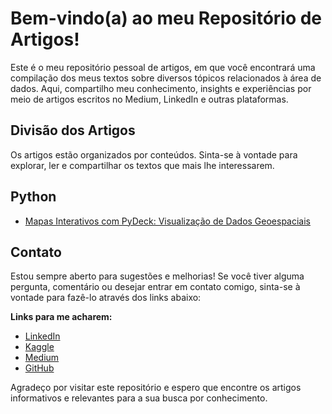 # Bem-vindo(a) ao meu Repositório de Artigos!
Este é o meu repositório pessoal de artigos, em que você encontrará uma compilação dos meus textos sobre diversos tópicos relacionados à área de dados. Aqui, compartilho meu conhecimento, insights e experiências por meio de artigos escritos no Medium, LinkedIn e outras plataformas.

## Divisão dos Artigos
Os artigos estão organizados por conteúdos. Sinta-se à vontade para explorar, ler e compartilhar os textos que mais lhe interessarem.

## Python
 - [Mapas Interativos com PyDeck: Visualização de Dados Geoespaciais](https://medium.com/@henriquewfranco/mapas-interativos-com-pydeck-visualiza%C3%A7%C3%A3o-de-dados-geoespaciais-1bed2f87d203)

## Contato
Estou sempre aberto para sugestões e melhorias! 
Se você tiver alguma pergunta, comentário ou desejar entrar em contato comigo, sinta-se à vontade para fazê-lo através dos links abaixo:

**Links para me acharem:**
* [LinkedIn](https://www.linkedin.com/in/henriquewfranco/)
* [Kaggle](https://www.kaggle.com/henriquewfranco)
* [Medium](https://medium.com/@henriquewfranco)
* [GitHub](https://github.com/HenriqueWF)

Agradeço por visitar este repositório e espero que encontre os artigos informativos e relevantes para a sua busca por conhecimento.
